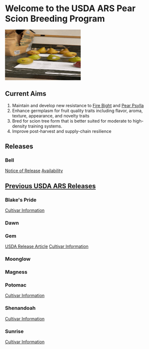 # Welcome to the USDA ARS Pear Scion Breeding Program

<img src="https://github.com/gottsc33/gottsc33.github.io/blob/master/photos/pears.gif" width="250" height="167">

## Current Aims
  1. Maintain and develop new resistance to [Fire Bight](https://en.wikipedia.org/wiki/Fire_blight) and [Pear Psylla](https://en.wikipedia.org/wiki/Psylla_pyri)
  2. Enhance germplasm for fruit quality traits including flavor, aroma, texture, appearance, and novelty traits
  3. Bred for scion tree form that is better suited for moderate to high-density training systems.
  4. Improve post-harvest and supply-chain resilience

## Releases
### Bell
[Notice of Release](https://github.com/gottsc33/gottsc33.github.io/blob/master/pear_breeding/Releases/Bell/Notice%20of%20Release%20of%20Pear%20Tree%20'Bell'.pdf)
[Availability](https://www.acnursery.com/fruit-trees/pear-trees/456/bell)

## [Previous USDA ARS Releases](https://www.ars.usda.gov/ARSUserFiles/382/USDA%20Pear%20Cultivars%20-%20BARC%20and%20AFRS.pdf)
### Blake's Pride
[Cultivar Information](https://journals.ashs.org/downloadpdf/journals/hortsci/37/4/article-p711.pdf)
### Dawn
### Gem
[USDA Release Article](https://www.ars.usda.gov/news-events/news/research-news/2015/a-new-gem-of-a-pear-released-by-ars-cooperators/)
[Cultivar Information](https://journals.ashs.org/hortsci/view/journals/hortsci/49/3/article-p361.xml)
### Moonglow
### Magness
### Potomac
[Cultivar Information](https://journals.ashs.org/downloadpdf/journals/hortsci/31/5/article-p884.pdf)
### Shenandoah
[Cultivar Information](https://journals.ashs.org/hortsci/view/journals/hortsci/43/7/article-p2219.xml)
### Sunrise
[Cultivar Information](https://journals.ashs.org/hortsci/view/journals/hortsci/46/1/article-p118.xml)
